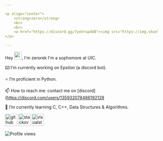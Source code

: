 ```yaml
---

<p align="center">
	<strong>zero</strong>
	<br>
	<br>
	<a href="https://discord.gg/7yeVrup4UB"><img src="https://img.shields.io/badge/Discord-5865F2.svg?logo=Discord&logoColor=white"></a>
</p>

---
```


Hey <a href="https://github.com/Auxtal"><img src="https://media.giphy.com/media/hvRJCLFzcasrR4ia7z/giphy.gif" width="25px"></a>,  I'm zerorek
I'm a sophomore at UIC.

⌨️ I’m currently working on Epsilon (a discord bot).

⭐ I’m proficient in Python.

📫 How to reach me: contact me on [discord](https://discord.com/users/135932078486192128

🌱 I’m currently learning C, C++, Data Structures & Algorithms.


[<img src='https://cdn.jsdelivr.net/npm/simple-icons@3.0.1/icons/github.svg' alt='github' height='40'>](https://github.com/zerorek)  [<img src='https://cdn.jsdelivr.net/npm/simple-icons@3.0.1/icons/stackoverflow.svg' alt='stackoverflow' height='40'>](https://stackoverflow.com/users/17368666)  [<img src='https://cdn.jsdelivr.net/npm/simple-icons@3.0.1/icons/visualstudiocode.svg' alt='visualstudiocode' height='40'>](https://code.visualstudio.com/)  

![Profile views](https://gpvc.arturio.dev/zerorek)  

